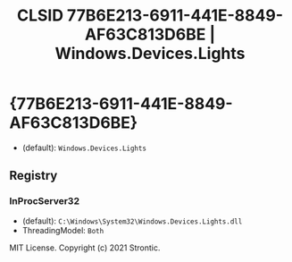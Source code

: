 ﻿---
title: "CLSID 77B6E213-6911-441E-8849-AF63C813D6BE | Windows.Devices.Lights"
excerpt: What is COM-Object CLSID 77B6E213-6911-441E-8849-AF63C813D6BE?
---

# {77B6E213-6911-441E-8849-AF63C813D6BE}

* (default): `Windows.Devices.Lights`

## Registry


### InProcServer32

* (default): `C:\Windows\System32\Windows.Devices.Lights.dll`
* ThreadingModel: `Both`

MIT License. Copyright (c) 2021 Strontic.


